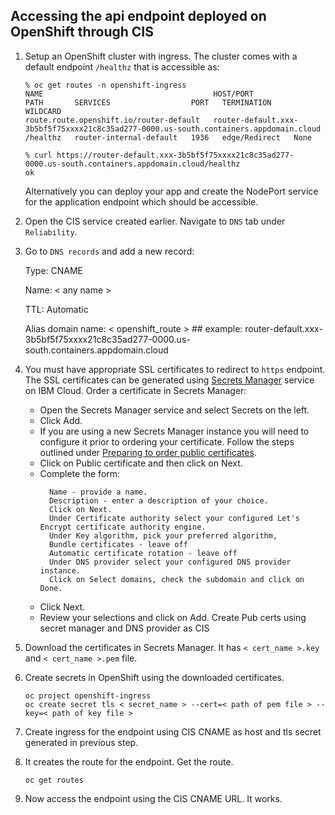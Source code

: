 ## Accessing the api endpoint deployed on OpenShift through CIS

1. Setup an OpenShift cluster with ingress. The cluster comes with a default endpoint `/healthz` that is accessible as:
   ```
   % oc get routes -n openshift-ingress
   NAME                                      HOST/PORT                                                                               PATH       SERVICES                  PORT   TERMINATION     WILDCARD
   route.route.openshift.io/router-default   router-default.xxx-3b5bf5f75xxxx21c8c35ad277-0000.us-south.containers.appdomain.cloud   /healthz   router-internal-default   1936   edge/Redirect   None

   % curl https://router-default.xxx-3b5bf5f75xxxx21c8c35ad277-0000.us-south.containers.appdomain.cloud/healthz
   ok
   ```

   Alternatively you can deploy your app and create the NodePort service for the application endpoint which should be accessible.
   
2. Open the CIS service created earlier. Navigate to `DNS` tab under `Reliability`.
 
3. Go to `DNS records` and add a new record:

   Type: CNAME
   
   Name: < any name >

   TTL: Automatic

   Alias domain name: < openshift_route >  ## example: router-default.xxx-3b5bf5f75xxxx21c8c35ad277-0000.us-south.containers.appdomain.cloud

   
4. You must have appropriate SSL certificates to redirect to `https` endpoint. The SSL certificates can be generated using [Secrets Manager](https://cloud.ibm.com/catalog/services/secrets-manager) service on IBM Cloud. Order a certificate in Secrets Manager:

    * Open the Secrets Manager service and select Secrets on the left.
    * Click Add.
    * If you are using a new Secrets Manager instance you will need to configure it prior to ordering your certificate. Follow the steps outlined under [Preparing to order public certificates](https://cloud.ibm.com/docs/secrets-manager?topic=secrets-manager-prepare-order-certificates&interface=ui).
    * Click on Public certificate and then click on Next.
    * Complete the form:
      ```
        Name - provide a name.
        Description - enter a description of your choice.
        Click on Next.
        Under Certificate authority select your configured Let's Encrypt certificate authority engine.
        Under Key algorithm, pick your preferred algorithm,
        Bundle certificates - leave off
        Automatic certificate rotation - leave off
        Under DNS provider select your configured DNS provider instance.
        Click on Select domains, check the subdomain and click on Done.
      ```
    * Click Next.
    * Review your selections and click on Add.
    Create Pub certs using secret manager and DNS provider as CIS

5. Download the certificates in Secrets Manager. It has `< cert_name >.key` and `< cert_name >.pem` file.
6. Create secrets in OpenShift using the downloaded certificates.
   ```
   oc project openshift-ingress
   oc create secret tls < secret_name > --cert=< path of pem file > --key=< path of key file >
   ```
7. Create ingress for the endpoint using CIS CNAME as host and tls secret generated in previous step.
8. It creates the route for the endpoint. Get the route.
   ```
   oc get routes
   ```
9. Now access the endpoint using the CIS CNAME URL. It works.


